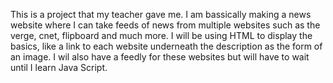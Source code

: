This is a project that my teacher gave me. I am bassically making a news website where I can take feeds of news from multiple websites such as the verge, cnet, flipboard and much more. I will be using HTML to display the basics, like a link to each website underneath the description as the form of an image. I wil also have a feedly for these websites but will have to wait until I learn Java Script. 

